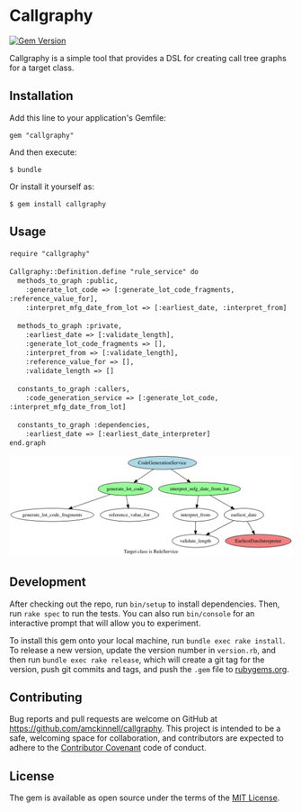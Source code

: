 # Callgraphy

[![Gem Version](https://badge.fury.io/rb/callgraphy.svg)](https://badge.fury.io/rb/callgraphy)

Callgraphy is a simple tool that provides a DSL for creating call tree graphs for a target class.

## Installation

Add this line to your application's Gemfile:

    gem "callgraphy"

And then execute:

    $ bundle

Or install it yourself as:

    $ gem install callgraphy

## Usage

    require "callgraphy"

    Callgraphy::Definition.define "rule_service" do
      methods_to_graph :public,
        :generate_lot_code => [:generate_lot_code_fragments, :reference_value_for],
        :interpret_mfg_date_from_lot => [:earliest_date, :interpret_from]

      methods_to_graph :private,
        :earliest_date => [:validate_length],
        :generate_lot_code_fragments => [],
        :interpret_from => [:validate_length],
        :reference_value_for => [],
        :validate_length => []

      constants_to_graph :callers,
        :code_generation_service => [:generate_lot_code, :interpret_mfg_date_from_lot]

      constants_to_graph :dependencies,
        :earliest_date => [:earliest_date_interpreter]
    end.graph

![RuleService Call Graph](https://github.com/amckinnell/callgraphy/blob/master/sample/rule_service.png)

## Development

After checking out the repo, run `bin/setup` to install dependencies. Then, run `rake spec` to run the tests.
You can also run `bin/console` for an interactive prompt that will allow you to experiment.

To install this gem onto your local machine, run `bundle exec rake install`. To release a new version,
update the version number in `version.rb`, and then run `bundle exec rake release`,
which will create a git tag for the version, push git commits and tags, and push the `.gem` file
to [rubygems.org](https://rubygems.org).

## Contributing

Bug reports and pull requests are welcome on GitHub at https://github.com/amckinnell/callgraphy.
This project is intended to be a safe, welcoming space for collaboration, and contributors are
expected to adhere to the [Contributor Covenant](http://contributor-covenant.org) code of conduct.

## License

The gem is available as open source under the terms of the [MIT License](http://opensource.org/licenses/MIT).

